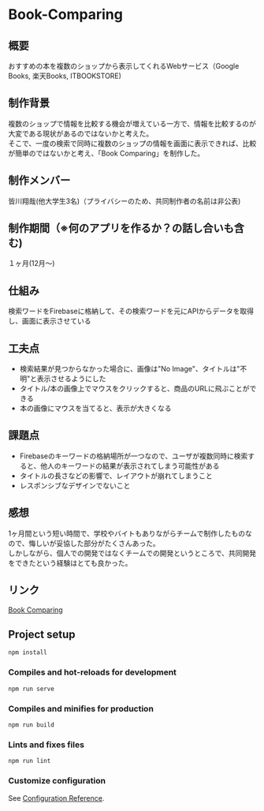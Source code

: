 # Book-Comparing
## 概要
おすすめの本を複数のショップから表示してくれるWebサービス（Google Books, 楽天Books, ITBOOKSTORE)
## 制作背景
複数のショップで情報を比較する機会が増えている一方で、情報を比較するのが大変である現状があるのではないかと考えた。  
そこで、一度の検索で同時に複数のショップの情報を画面に表示できれば、比較が簡単のではないかと考え、「Book Comparing」を制作した。
## 制作メンバー
皆川翔哉(他大学生3名)（プライバシーのため、共同制作者の名前は非公表)
## 制作期間（※何のアプリを作るか？の話し合いも含む)
１ヶ月(12月〜)
## 仕組み
検索ワードをFirebaseに格納して、その検索ワードを元にAPIからデータを取得し、画面に表示させている
## 工夫点
* 検索結果が見つからなかった場合に、画像は"No Image"、タイトルは"不明"と表示させるようにした
* タイトル/本の画像上でマウスをクリックすると、商品のURLに飛ぶことができる
* 本の画像にマウスを当てると、表示が大きくなる
## 課題点
* Firebaseのキーワードの格納場所が一つなので、ユーザが複数同時に検索すると、他人のキーワードの結果が表示されてしまう可能性がある
* タイトルの長さなどの影響で、レイアウトが崩れてしまうこと
* レスポンシブなデザインでないこと
## 感想
1ヶ月間という短い時間で、学校やバイトもありながらチームで制作したものなので、悔しいが妥協した部分がたくさんあった。  
しかしながら、個人での開発ではなくチームでの開発というところで、共同開発をできたという経験はとても良かった。
## リンク
[Book Comparing](https://team-original-app-72914.web.app/)

## Project setup
```
npm install
```

### Compiles and hot-reloads for development
```
npm run serve
```

### Compiles and minifies for production
```
npm run build
```

### Lints and fixes files
```
npm run lint
```

### Customize configuration
See [Configuration Reference](https://cli.vuejs.org/config/).

